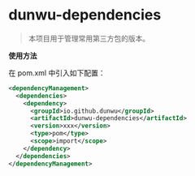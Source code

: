 # dunwu-dependencies

> 本项目用于管理常用第三方包的版本。

**使用方法**

在 pom.xml 中引入如下配置：

```xml
<dependencyManagement>
  <dependencies>
    <dependency>
      <groupId>io.github.dunwu</groupId>
      <artifactId>dunwu-dependencies</artifactId>
      <version>xxx</version>
      <type>pom</type>
      <scope>import</scope>
    </dependency>
  </dependencies>
</dependencyManagement>
```
